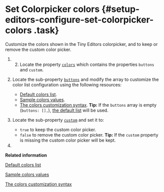 # Set Colorpicker colors {#setup-editors-configure-set-colorpicker-colors .task}

Customize the colors shown in the Tiny Editors colorpicker, and to keep or remove the custom color picker.

1.  2.  Locate the property [`colors`](r_config-js-sample.md#colors) which contains the properties `buttons` and `custom`.

3.  Locate the sub-property [`buttons`](r_config-js-sample.md#colors_buttons) and modify the array to customize the color list configuration using the following resources:

    -   [Default colors list](r_colors-default.md).
    -   [Sample colors values](r_colors-samples.md).
    -   [The colors customization syntax](r_colors-syntax.md).
    **Tip:** If the `buttons` array is empty \(`buttons: [],`\), [the default list](r_colors-default.md) will be used.

4.  Locate the sub-property [`custom`](r_config-js-sample.md#colors_custom) and set it to:

    -   `true` to keep the custom color picker.
    -   `false` to remove the custom color picker.
    **Tip:** If the `custom` property is missing the custom color picker will be kept.

5.  
**Related information**  


[Default colors list](r_colors-default.md)

[Sample colors values](r_colors-samples.md)

[The colors customization syntax](r_colors-syntax.md)

